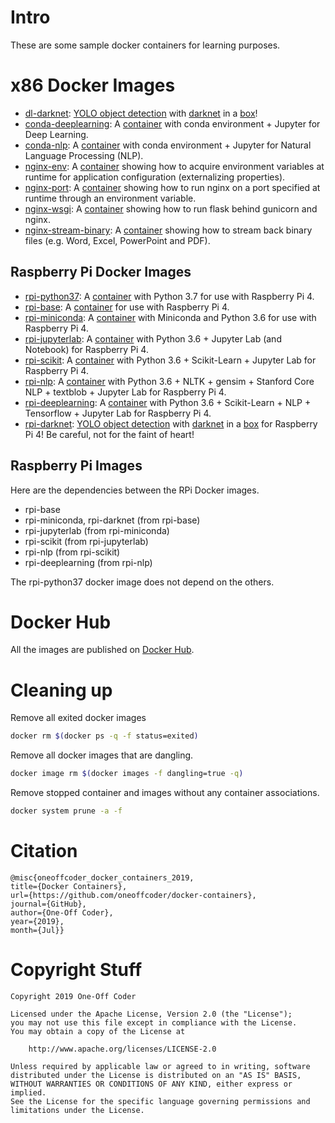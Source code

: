 # Intro

These are some sample docker containers for learning purposes.

# x86 Docker Images

* [dl-darknet](dl-darknet): [YOLO object detection](https://github.com/pjreddie/darknet) with [darknet](https://github.com/AlexeyAB/darknet) in a [box](https://hub.docker.com/r/oneoffcoder/dl-darknet)!
* [conda-deeplearning](conda-deeplearning): A [container](https://hub.docker.com/r/oneoffcoder/conda-deeplearning) with conda environment + Jupyter for Deep Learning.
* [conda-nlp](conda-nlp): A [container](https://hub.docker.com/r/oneoffcoder/conda-nlp) with conda environment + Jupyter for Natural Language Processing (NLP).
* [nginx-env](nginx-env): A [container](https://hub.docker.com/r/oneoffcoder/nginx-env) showing how to acquire environment variables at runtime for application configuration (externalizing properties).
* [nginx-port](nginx-port): A [container](https://hub.docker.com/r/oneoffcoder/nginx-port) showing how to run nginx on a port specified at runtime through an environment variable.
* [nginx-wsgi](nginx-wsgi): A [container](https://hub.docker.com/r/oneoffcoder/nginx-wsgi) showing how to run flask behind gunicorn and nginx.
* [nginx-stream-binary](nginx-stream-binary): A [container](https://hub.docker.com/r/oneoffcoder/nginx-stream-binary) showing how to stream back binary files (e.g. Word, Excel, PowerPoint and PDF).

## Raspberry Pi Docker Images

* [rpi-python37](rpi-python37): A [container](https://hub.docker.com/r/oneoffcoder/rpi-python37) with Python 3.7 for use with Raspberry Pi 4.
* [rpi-base](rpi-base): A [container](https://hub.docker.com/r/oneoffcoder/rpi-base) for use with Raspberry Pi 4.
* [rpi-miniconda](rpi-miniconda): A [container](https://hub.docker.com/r/oneoffcoder/rpi-miniconda) with Miniconda and Python 3.6 for use with Raspberry Pi 4.
* [rpi-jupyterlab](rpi-jupyterlab): A [container](https://hub.docker.com/r/oneoffcoder/rpi-jupyterlab) with Python 3.6 + Jupyter Lab (and Notebook) for Raspberry Pi 4.
* [rpi-scikit](rpi-scikit): A [container](https://hub.docker.com/r/oneoffcoder/rpi-scikit) with Python 3.6 + Scikit-Learn + Jupyter Lab for Raspberry Pi 4.
* [rpi-nlp](rpi-nlp): A [container](https://hub.docker.com/r/oneoffcoder/rpi-nlp) with Python 3.6 + NLTK + gensim + Stanford Core NLP + textblob + Jupyter Lab for Raspberry Pi 4.
* [rpi-deeplearning](rpi-deeplearning): A [container](https://hub.docker.com/r/oneoffcoder/rpi-deeplearning) with Python 3.6 + Scikit-Learn + NLP + Tensorflow + Jupyter Lab for Raspberry Pi 4.
* [rpi-darknet](rpi-darkent): [YOLO object detection](https://github.com/pjreddie/darknet) with [darknet](https://github.com/AlexeyAB/darknet) in a [box](https://hub.docker.com/r/oneoffcoder/rpi-darknet) for Raspberry Pi 4! Be careful, not for the faint of heart!

## Raspberry Pi Images

Here are the dependencies between the RPi Docker images.

* rpi-base
* rpi-miniconda, rpi-darknet (from rpi-base)
* rpi-jupyterlab (from rpi-miniconda)
* rpi-scikit (from rpi-jupyterlab)
* rpi-nlp (from rpi-scikit)
* rpi-deeplearning (from rpi-nlp)

The rpi-python37 docker image does not depend on the others.

# Docker Hub

All the images are published on [Docker Hub](https://hub.docker.com/u/oneoffcoder).

# Cleaning up

Remove all exited docker images

```bash
docker rm $(docker ps -q -f status=exited)
```

Remove all docker images that are dangling.

```bash
docker image rm $(docker images -f dangling=true -q)
```

Remove stopped container and images without any container associations.

```bash
docker system prune -a -f
```

# Citation

```
@misc{oneoffcoder_docker_containers_2019, 
title={Docker Containers}, 
url={https://github.com/oneoffcoder/docker-containers}, 
journal={GitHub},
author={One-Off Coder}, 
year={2019}, 
month={Jul}}
```

# Copyright Stuff

```
Copyright 2019 One-Off Coder

Licensed under the Apache License, Version 2.0 (the "License");
you may not use this file except in compliance with the License.
You may obtain a copy of the License at

    http://www.apache.org/licenses/LICENSE-2.0

Unless required by applicable law or agreed to in writing, software
distributed under the License is distributed on an "AS IS" BASIS,
WITHOUT WARRANTIES OR CONDITIONS OF ANY KIND, either express or implied.
See the License for the specific language governing permissions and
limitations under the License.
```
